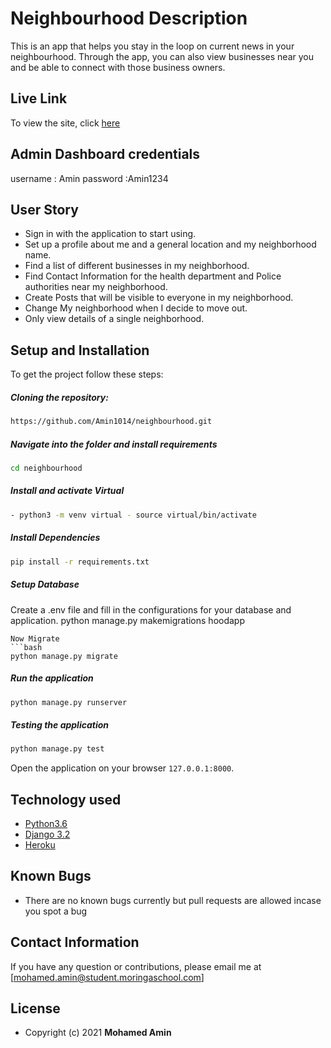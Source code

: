 # Neighbourhood  Description
This is an app that helps you stay in the loop on current news in your neighbourhood. Through the app, you can also view businesses near you and be able to connect with those business owners.

##  Live Link 
To view the site, click [here](https://one-hood.herokuapp.com/)

## Admin Dashboard credentials
username : Amin
password :Amin1234


## User Story  
  
* Sign in with the application to start using.
* Set up a profile about me and a general location and my neighborhood name.
* Find a list of different businesses in my neighborhood.
* Find Contact Information for the health department and Police authorities near my neighborhood.
* Create Posts that will be visible to everyone in my neighborhood.
* Change My neighborhood when I decide to move out.
* Only view details of a single neighborhood.

## Setup and Installation  
To get the project follow these steps:

##### Cloning the repository:  
 ```bash 
https://github.com/Amin1014/neighbourhood.git
```
##### Navigate into the folder and install requirements  
 ```bash 
cd neighbourhood 
```
##### Install and activate Virtual  
 ```bash 
- python3 -m venv virtual - source virtual/bin/activate  
```
##### Install Dependencies  
 ```bash 
 pip install -r requirements.txt 
``` 
 ##### Setup Database
 Create a .env file and fill in the configurations for your database and application.
 python manage.py makemigrations hoodapp
 ``` 
 Now Migrate  
 ```bash 
 python manage.py migrate 
```
##### Run the application  
 ```bash 
 python manage.py runserver 
``` 
##### Testing the application  
 ```bash 
 python manage.py test 
```
Open the application on your browser `127.0.0.1:8000`.  

  
## Technology used  
  
* [Python3.6](https://www.python.org/)  
* [Django 3.2](https://docs.djangoproject.com/en/2.2/)  
* [Heroku](https://heroku.com)  

  
## Known Bugs  
* There are no known bugs currently but pull requests are allowed incase you spot a bug
## Contact Information   
If you have any question or contributions, please email me at [mohamed.amin@student.moringaschool.com] 

## License 
* Copyright (c) 2021 **Mohamed Amin**
